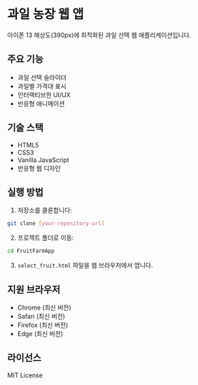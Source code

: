 # 과일 농장 웹 앱

아이폰 13 해상도(390px)에 최적화된 과일 선택 웹 애플리케이션입니다.

## 주요 기능

- 과일 선택 슬라이더
- 과일별 가격대 표시
- 인터랙티브한 UI/UX
- 반응형 애니메이션

## 기술 스택

- HTML5
- CSS3
- Vanilla JavaScript
- 반응형 웹 디자인

## 실행 방법

1. 저장소를 클론합니다:
```bash
git clone [your-repository-url]
```

2. 프로젝트 폴더로 이동:
```bash
cd FruitFarmApp
```

3. `select_fruit.html` 파일을 웹 브라우저에서 엽니다.

## 지원 브라우저

- Chrome (최신 버전)
- Safari (최신 버전)
- Firefox (최신 버전)
- Edge (최신 버전)

## 라이선스

MIT License 